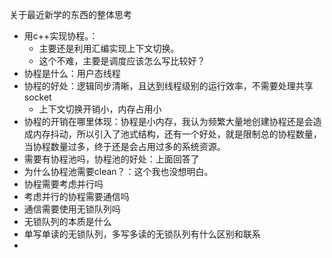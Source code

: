 关于最近新学的东西的整体思考

- 用c++实现协程。：
  - 主要还是利用汇编实现上下文切换。
  - 这个不难，主要是调度应该怎么写比较好？
- 协程是什么：用户态线程
- 协程的好处：逻辑同步清晰，且达到线程级别的运行效率，不需要处理共享socket
  - 上下文切换开销小，内存占用小
- 协程的开销在哪里体现：协程是小内存，我认为频繁大量地创建协程还是会造成内存抖动，所以引入了池式结构，还有一个好处，就是限制总的协程数量，当协程数量过多，终于还是会占用过多的系统资源。
- 需要有协程池吗，协程池的好处：上面回答了
- 为什么协程池需要clean？：这个我也没想明白。
- 协程需要考虑并行吗
- 考虑并行的协程需要通信吗
- 通信需要使用无锁队列吗
- 无锁队列的本质是什么
- 单写单读的无锁队列，多写多读的无锁队列有什么区别和联系
- 